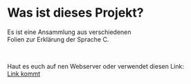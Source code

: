 # Was ist dieses Projekt?

Es ist eine Ansammlung aus verschiedenen  
Folien zur Erklärung der Sprache C.

<br>

Haut es euch auf nen Webserver oder verwendet diesen Link:  
[Link kommt](NONE)
